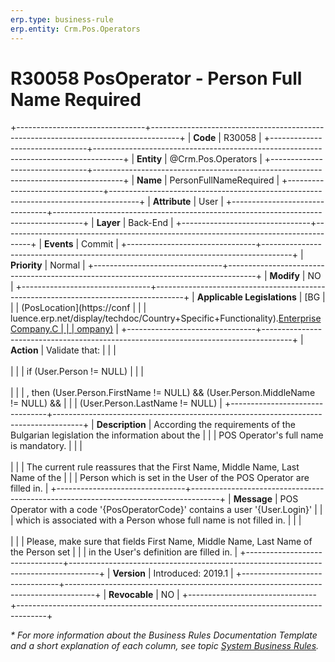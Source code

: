 ```yaml
---
erp.type: business-rule
erp.entity: Crm.Pos.Operators
---
```


# R30058 PosOperator - Person Full Name Required
+--------------------------------+-------------------------------------------------------------------------------------+
| **Code**                       | R30058                                                                              |
+--------------------------------+-------------------------------------------------------------------------------------+
| **Entity**                     | @Crm.Pos.Operators                                                                  |
+--------------------------------+-------------------------------------------------------------------------------------+
| **Name**                       | PersonFullNameRequired                                                              |
+--------------------------------+-------------------------------------------------------------------------------------+
| **Attribute**                  | User                                                                                |
+--------------------------------+-------------------------------------------------------------------------------------+
| **Layer**                      | Back-End                                                                            |
+--------------------------------+-------------------------------------------------------------------------------------+
| **Events**                     | Commit                                                                              |
+--------------------------------+-------------------------------------------------------------------------------------+
| **Priority**                   | Normal                                                                              |
+--------------------------------+-------------------------------------------------------------------------------------+
| **Modify**                     | NO                                                                                  |
+--------------------------------+-------------------------------------------------------------------------------------+
| **Applicable Legislations**    | [BG                                                                                 |
|                                | (PosLocation](https://conf                                                          |
|                                | luence.erp.net/display/techdoc/Country+Specific+Functionality).[EnterpriseCompany.C |
|                                | ompany)](xref:applicable-legislations)                                              |
+--------------------------------+-------------------------------------------------------------------------------------+
| **Action**                     | Validate that:                                                                      |
|                                | <br/><br/>                                                                          |
|                                | if (User.Person != NULL)                                                            |
|                                | <br/><br/>                                                                          |
|                                | , then (User.Person.FirstName != NULL) && (User.Person.MiddleName != NULL) &&       |
|                                | (User.Person.LastName != NULL)                                                      |
+--------------------------------+-------------------------------------------------------------------------------------+
| **Description**                | According the requirements of the Bulgarian legislation the information about the   |
|                                | POS Operator\'s full name is mandatory.                                             |
|                                | <br/><br/>                                                                          |
|                                | The current rule reassures that the First Name, Middle Name, Last Name of the       |
|                                | Person which is set in the User of the POS Operator are filled in.                  |
+--------------------------------+-------------------------------------------------------------------------------------+
| **Message**                    | POS Operator with a code \'{PosOperatorCode}\' contains a user \'{User.Login}\'     |
|                                | which is associated with a Person whose full name is not filled in.                 |
|                                | <br/><br/>                                                                          |
|                                | Please, make sure that fields First Name, Middle Name, Last Name of the Person set  |
|                                | in the User\'s definition are filled in.                                            |
+--------------------------------+-------------------------------------------------------------------------------------+
| **Version**                    | Introduced: 2019.1                                                                  |
+--------------------------------+-------------------------------------------------------------------------------------+
| **Revocable**                  | NO                                                                                  |
+--------------------------------+-------------------------------------------------------------------------------------+

*\* For more information about the Business Rules Documentation Template and a short explanation of each column, see
topic [System Business Rules](../templates/template-description-system-business-rules.md).*
